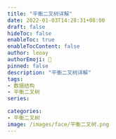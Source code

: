 ```yaml
---
title: "平衡二叉树详解"
date: 2022-01-03T14:28:31+08:00
draft: false
hideToc: false
enableToc: true
enableTocContent: false
author: leoay
authorEmoji: 🎅
pinned: false
description: "平衡二叉树详解"
tags:
- 数据结构
- 平衡二叉树
series:

categories:
- 平衡二叉树
image: /images/face/平衡二叉树.png
---
```

